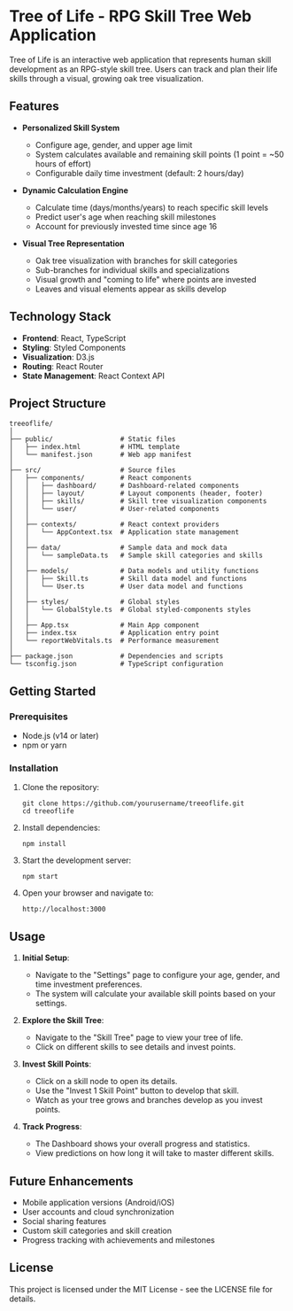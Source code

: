 # Tree of Life - RPG Skill Tree Web Application

Tree of Life is an interactive web application that represents human skill development as an RPG-style skill tree. Users can track and plan their life skills through a visual, growing oak tree visualization.

## Features

- **Personalized Skill System**
  - Configure age, gender, and upper age limit
  - System calculates available and remaining skill points (1 point = ~50 hours of effort)
  - Configurable daily time investment (default: 2 hours/day)

- **Dynamic Calculation Engine**
  - Calculate time (days/months/years) to reach specific skill levels
  - Predict user's age when reaching skill milestones
  - Account for previously invested time since age 16

- **Visual Tree Representation**
  - Oak tree visualization with branches for skill categories
  - Sub-branches for individual skills and specializations
  - Visual growth and "coming to life" where points are invested
  - Leaves and visual elements appear as skills develop

## Technology Stack

- **Frontend**: React, TypeScript
- **Styling**: Styled Components
- **Visualization**: D3.js
- **Routing**: React Router
- **State Management**: React Context API

## Project Structure

```
treeoflife/
│
├── public/                 # Static files
│   ├── index.html          # HTML template
│   └── manifest.json       # Web app manifest
│
├── src/                    # Source files
│   ├── components/         # React components
│   │   ├── dashboard/      # Dashboard-related components
│   │   ├── layout/         # Layout components (header, footer)
│   │   ├── skills/         # Skill tree visualization components
│   │   └── user/           # User-related components
│   │
│   ├── contexts/           # React context providers
│   │   └── AppContext.tsx  # Application state management
│   │
│   ├── data/               # Sample data and mock data
│   │   └── sampleData.ts   # Sample skill categories and skills
│   │
│   ├── models/             # Data models and utility functions
│   │   ├── Skill.ts        # Skill data model and functions
│   │   └── User.ts         # User data model and functions
│   │
│   ├── styles/             # Global styles
│   │   └── GlobalStyle.ts  # Global styled-components styles
│   │
│   ├── App.tsx             # Main App component
│   ├── index.tsx           # Application entry point
│   └── reportWebVitals.ts  # Performance measurement
│
├── package.json            # Dependencies and scripts
└── tsconfig.json           # TypeScript configuration
```

## Getting Started

### Prerequisites

- Node.js (v14 or later)
- npm or yarn

### Installation

1. Clone the repository:
   ```
   git clone https://github.com/yourusername/treeoflife.git
   cd treeoflife
   ```

2. Install dependencies:
   ```
   npm install
   ```

3. Start the development server:
   ```
   npm start
   ```

4. Open your browser and navigate to:
   ```
   http://localhost:3000
   ```

## Usage

1. **Initial Setup**:
   - Navigate to the "Settings" page to configure your age, gender, and time investment preferences.
   - The system will calculate your available skill points based on your settings.

2. **Explore the Skill Tree**:
   - Navigate to the "Skill Tree" page to view your tree of life.
   - Click on different skills to see details and invest points.

3. **Invest Skill Points**:
   - Click on a skill node to open its details.
   - Use the "Invest 1 Skill Point" button to develop that skill.
   - Watch as your tree grows and branches develop as you invest points.

4. **Track Progress**:
   - The Dashboard shows your overall progress and statistics.
   - View predictions on how long it will take to master different skills.

## Future Enhancements

- Mobile application versions (Android/iOS)
- User accounts and cloud synchronization
- Social sharing features
- Custom skill categories and skill creation
- Progress tracking with achievements and milestones

## License

This project is licensed under the MIT License - see the LICENSE file for details.
